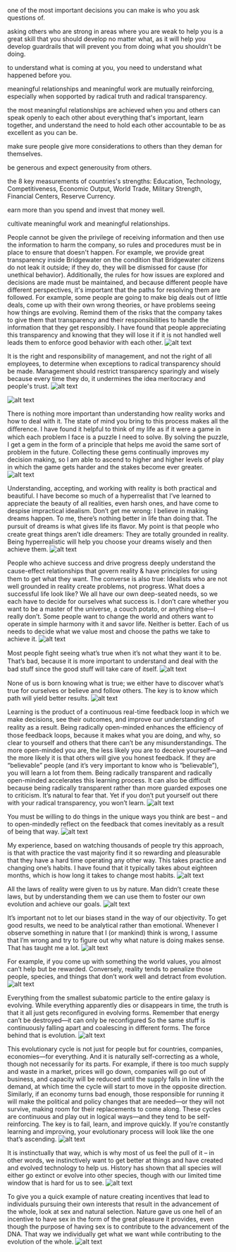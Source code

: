one of the most important decisions you can make
is who you ask questions of.

asking others who are strong in areas
where you are weak to help you 
is a great skill that you should develop no matter what,
as it will help you develop guardrails that will
prevent you from doing what you shouldn't be doing.

to understand what is coming at you,
you need to understand what happened before you.

meaningful relationships and meaningful work
are mutually reinforcing, especially when
sopported by radical truth and radical transparency.

the most meaningful relationships are achieved
when you and others can speak openly to each other
about everything that's important, learn together,
and understand the need to hold each other
accountable to be as excellent as you can be.

make sure people give more considerations to others
than they deman for themselves.

be generous and expect generousity from others.

the 8 key measurements of countries's strengths:
Education, Technology, Competitiveness, Economic Output,
World Trade, Military Strength, Financial Centers, Reserve Currency.

earn more than you spend and invest that money well.

cultivate meaningful work and meaningful relationships.

People cannot be given the privilege of receiving information and then use the information to harm the company, so rules and procedures must be in place to ensure that doesn't happen.
For example, we provide great transparency inside Bridgewater on the condition that Bridgewater citizens do not leak it outside; if they do, they will be dismissed for cause (for unethical behavior).
Additionally, the rules for how issues are explored and decisions are made must be maintained, and because different people have different perspectives, it's important that the paths for resolving them are followed.
For example, some people are going to make big deals out of little deals, come up with their own wrong theories, or have problems seeing how things are evolving.
Remind them of the risks that the company takes to give them that transparency and their responsibilities to handle the information that they get responsibly.
I have found that people appreciating this transparency and knowing that they will lose it if it is not handled well leads them to enforce good behavior with each other.
![alt text](./FR_ykIeWYAEFbB8.png)

It is the right and responsibility of management, and not the right of all employees, to determine when exceptions to radical transparency should be made.
Management should restrict transparency sparingly and wisely because every time they do, it undermines the idea meritocracy and people's trust.
![alt text](./FSE8cFWXIAIVN-K.png)

![alt text](./FSKi8e7XEAAR98y.png)

There is nothing more important than understanding how reality works and how to deal with it. The state of mind you bring to this process makes all the diﬀerence.
I have found it helpful to think of my life as if it were a game in which each problem I face is a puzzle I need to solve. By solving the puzzle, I get a gem in the form of a principle that helps me avoid the same sort of problem in the future.
Collecting these gems continually improves my decision making, so I am able to ascend to higher and higher levels of play in which the game gets harder and the stakes become ever greater.
![alt text](./FSPmRCSXoAEoHuU.png)

Understanding, accepting, and working with reality is both practical and beautiful. I have become so much of a hyperrealist that I’ve learned to appreciate the beauty of all realities, even harsh ones, and have come to despise impractical idealism.
Don’t get me wrong: I believe in making dreams happen. To me, there’s nothing better in life than doing that. The pursuit of dreams is what gives life its ﬂavor.
My point is that people who create great things aren’t idle dreamers: They are totally grounded in reality. Being hyperrealistic will help you choose your dreams wisely and then achieve them.
![alt text](./FSUfZrBX0AAwQkb.png)

People who achieve success and drive progress deeply understand the cause-eﬀect relationships that govern reality & have principles for using them to get what they want. The converse is also true: Idealists who are not well grounded in reality create problems, not progress.
What does a successful life look like? We all have our own deep-seated needs, so we each have to decide for ourselves what success is. I don’t care whether you want to be a master of the universe, a couch potato, or anything else—I really don’t.
Some people want to change the world and others want to operate in simple harmony with it and savor life. Neither is better. Each of us needs to decide what we value most and choose the paths we take to achieve it.
![alt text](./FSKi8e7XEAAR98y.png)

Most people ﬁght seeing what’s true when it’s not what they want it to be. That’s bad, because it is more important to understand and deal with the bad stuﬀ since the good stuﬀ will take care of itself.
![alt text](./FSevXYOXsAAGGn_.png)

None of us is born knowing what is true; we either have to discover what’s true for ourselves or believe and follow others. The key is to know which path will yield better results.
![alt text](./FSkGVCgXsAEC7Dd.png)

Learning is the product of a continuous real-time feedback loop in which we make decisions, see their outcomes, and improve our understanding of reality as a result.
Being radically open-minded enhances the eﬃciency of those feedback loops, because it makes what you are doing, and why, so clear to yourself and others that there can’t be any misunderstandings.
The more open-minded you are, the less likely you are to deceive yourself—and the more likely it is that others will give you honest feedback. If they are “believable” people (and it’s very important to know who is “believable”), you will learn a lot from them.
Being radically transparent and radically open-minded accelerates this learning process. It can also be difficult because being radically transparent rather than more guarded exposes one to criticism. It’s natural to fear that.
Yet if you don’t put yourself out there with your radical transparency, you won’t learn.
![alt text](./FSpD-d6WAAAvpfx.png)

You must be willing to do things in the unique ways you think are best – and to open-mindedly reflect on the feedback that comes inevitably as a result of being that way.
![alt text](./FSu2ytqWIAQDOke.png)

My experience, based on watching thousands of people try this approach, is that with practice the vast majority find it so rewarding and pleasurable that they have a hard time operating any other way.
This takes practice and changing one’s habits. I have found that it typically takes about eighteen months, which is how long it takes to change most habits.
![alt text](./FSzfCrjXoAEHRXD.png)

All the laws of reality were given to us by nature. Man didn’t create these laws, but by understanding them we can use them to foster our own evolution and achieve our goals.
![alt text](./FS4mfBeVEAAd6Ox.png)

It’s important not to let our biases stand in the way of our objectivity. To get good results, we need to be analytical rather than emotional.
Whenever I observe something in nature that I (or mankind) think is wrong, I assume that I’m wrong and try to figure out why what nature is doing makes sense. That has taught me a lot.
![alt text](./FS91KLtXsAAIZOa.png)

For example, if you come up with something the world values, you almost can’t help but be rewarded. Conversely, reality tends to penalize those people, species, and things that don’t work well and detract from evolution.
![alt text](./FTC3BjaUAAA10oU.png)

Everything from the smallest subatomic particle to the entire galaxy is evolving. While everything apparently dies or disappears in time, the truth is that it all just gets reconfigured in evolving forms. Remember that energy can’t be destroyed—it can only be reconfigured
So the same stuff is continuously falling apart and coalescing in different forms. The force behind that is evolution.
![alt text](./FTIEkZyUsAUUBD-.png)

This evolutionary cycle is not just for people but for countries, companies, economies—for everything. And it is naturally self-correcting as a whole, though not necessarily for its parts.
For example, if there is too much supply and waste in a market, prices will go down, companies will go out of business, and capacity will be reduced until the supply falls in line with the demand, at which time the cycle will start to move in the opposite direction.
Similarly, if an economy turns bad enough, those responsible for running it will make the political and policy changes that are needed—or they will not survive, making room for their replacements to come along.
These cycles are continuous and play out in logical ways—and they tend to be self-reinforcing.
The key is to fail, learn, and improve quickly. If you’re constantly learning and improving, your evolutionary process will look like the one that’s ascending.
![alt text](./FTNNfq1UUAYo0mN.png)

It is instinctually that way, which is why most of us feel the pull of it – in other words, we instinctively want to get better at things and have created and evolved technology to help us.
History has shown that all species will either go extinct or evolve into other species, though with our limited time window that is hard for us to see.
![alt text](./FTTWcRpVIAAmK2n.png)

To give you a quick example of nature creating incentives that lead to individuals pursuing their own interests that result in the advancement of the whole, look at sex and natural selection.
Nature gave us one hell of an incentive to have sex in the form of the great pleasure it provides, even though the purpose of having sex is to contribute to the advancement of the DNA. That way we individually get what we want while contributing to the evolution of the whole.
![alt text](./FTZERpEVIAAIsU1.png)
